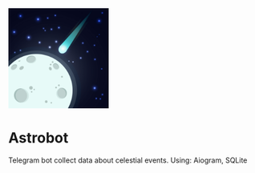 <img src="astro_bot_logo.jpg" width="200" height="200" >

# Astrobot

Telegram bot collect data about celestial events.
Using: Aiogram, SQLite
